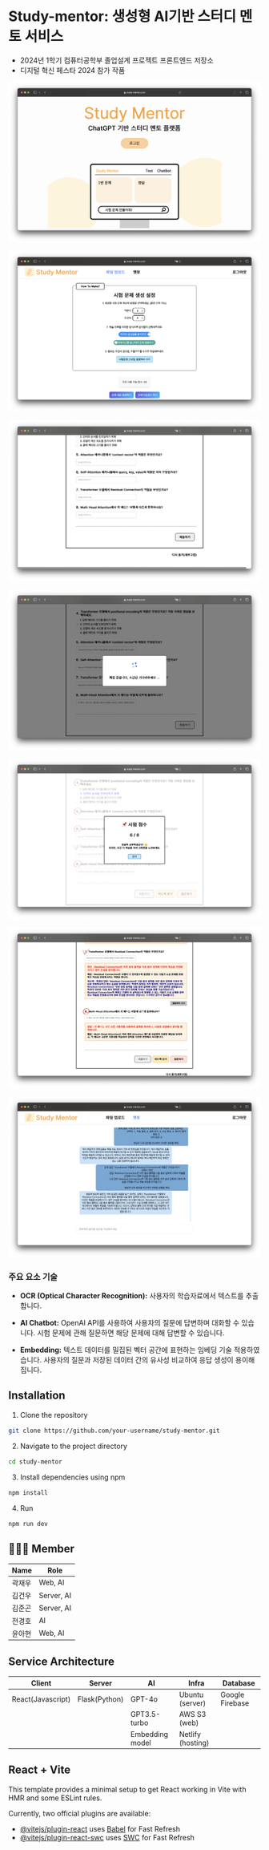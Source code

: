 # Study-mentor: 생성형 AI기반 스터디 멘토 서비스

-   2024년 1학기 컴퓨터공학부 졸업설계 프로젝트 프론트엔드 저장소
-   디지털 혁신 페스타 2024 참가 작품

![alt text](src/assets/로그인화면.png)

![alt text](<src/assets/시험 문제 스타일 설정 화면.png>)

![alt text](<src/assets/시험 문제 화면2.png>)

![alt text](<src/assets/채점 중 화면 .png>)

![alt text](<src/assets/채점 완료 화면.png>)

![alt text](<src/assets/피드백 화면.png>)

![alt text](<src/assets/챗봇 화면.png>)

### 주요 요소 기술

-   **OCR (Optical Character Recognition):** 사용자의 학습자료에서 텍스트를 추출합니다.

-   **AI Chatbot:** OpenAI API를 사용하여 사용자의 질문에 답변하며 대화할 수 있습니다. 시험 문제에 관해 질문하면 해당 문제에 대해 답변할 수 있습니다.

-   **Embedding:** 텍스트 데이터를 밀집된 벡터 공간에 표현하는 임베딩 기술 적용하였습니다. 사용자의 질문과 저장된 데이터 간의 유사성 비교하여 응답 생성이 용이해집니다.

## Installation

1. Clone the repository

```bash
git clone https://github.com/your-username/study-mentor.git
```

2. Navigate to the project directory

```bash
cd study-mentor
```

3. Install dependencies using npm

```bash
npm install
```

4. Run

```bash
npm run dev
```

## 👨🏻‍💻 Member

| Name   | Role       |
| ------ | ---------- |
| 곽재우 | Web, AI    |
| 김건우 | Server, AI |
| 김준곤 | Server, AI |
| 전경호 | AI         |
| 윤아현 | Web, AI    |

## Service Architecture

| Client            | Server        | AI              | Infra             | Database        |
| ----------------- | ------------- | --------------- | ----------------- | --------------- |
| React(Javascript) | Flask(Python) | GPT-4o          | Ubuntu (server)   | Google Firebase |
|                   |               | GPT3.5-turbo    | AWS S3 (web)      |                 |
|                   |               | Embedding model | Netlify (hosting) |                 |

## React + Vite

This template provides a minimal setup to get React working in Vite with HMR and some ESLint rules.

Currently, two official plugins are available:

-   [@vitejs/plugin-react](https://github.com/vitejs/vite-plugin-react/blob/main/packages/plugin-react/README.md) uses [Babel](https://babeljs.io/) for Fast Refresh
-   [@vitejs/plugin-react-swc](https://github.com/vitejs/vite-plugin-react-swc) uses [SWC](https://swc.rs/) for Fast Refresh
